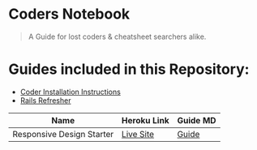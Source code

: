 # Coders Notebook
> A Guide for lost coders & cheatsheet searchers alike.

# Guides included in this Repository:
  * [Coder Installation Instructions](https://github.com/BlaineAndersonDev/coders-handbook/blob/master/coder_installation_instructions.md)
  * [Rails Refresher](https://github.com/BlaineAndersonDev/coders-handbook/blob/master/rails_refresher.md)


| Name | Heroku Link | Guide MD |
| --- | --- | --- |
| Responsive Design Starter | [Live Site](https://github.com/BlaineAndersonDev/coders-handbook/blob/master/responsive_design_starter.md) | [Guide](https://github.com/BlaineAndersonDev/coders-handbook/blob/master/responsive_design_starter.md) |
